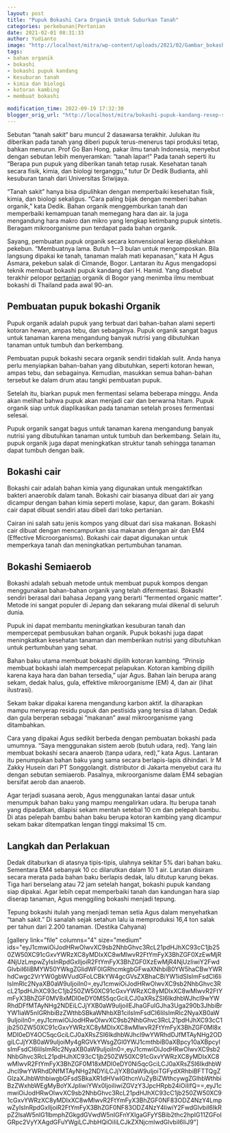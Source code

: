 ```yaml
---
layout: post
title: "Pupuk Bokashi Cara Organik Untuk Suburkan Tanah"
categories: perkebunan|Pertanian
date: 2021-02-01 08:31:33
author: Yudianto
image: "http://localhost/mitra/wp-content/uploads/2021/02/Gambar_bokashi_1024x632.jpg"
tags:
- bahan organik
- bokashi
- bokashi pupuk kandang
- Kesuburan tanah
- kimia dan biologi
- kotoran kambing
- membuat bokashi

modification_time: 2022-09-19 17:32:30
blogger_orig_url: "http://localhost/mitra/bokashi-pupuk-kandang-resep-sehatkan.html"
---
```


Sebutan “tanah sakit“ baru muncul 2 dasawarsa terakhir. Julukan itu diberikan pada tanah yang diberi pupuk terus-menerus tapi produksi tetap, bahkan menurun. Prof Go Ban Hong, pakar ilmu tanah Indonesia, menyebut dengan sebutan lebih menyeramkan: “tanah lapar!” Pada tanah seperti itu “Berapa pun pupuk yang diberikan tanah tetap rusak. Kesehatan tanah secara fisik, kimia, dan biologi terganggu,” tutur Dr Dedik Budianta, ahli kesuburan tanah dari Universitas Sriwijaya.

“Tanah sakit” hanya bisa dipulihkan dengan memperbaiki kesehatan fisik, kimia, dan biologi sekaligus. “Cara paling bijak dengan memberi bahan organik,” kata Dedik. Bahan organik menggemburkan tanah dan memperbaiki kemampuan tanah memegang hara dan air. Ia juga mengandung hara makro dan mikro yang lengkap ketimbang pupuk sintetis. Beragam mikroorganisme pun terdapat pada bahan organik.

Sayang, pembuatan pupuk organik secara konvensional kerap dikeluhkan pekebun. “Membuatnya lama. Butuh 1—3 bulan untuk mengomposkan. Bila langsung dipakai ke tanah, tanaman malah mati kepanasan,” kata H Agus Asmara, pekebun salak di Cimande, Bogor. Lantaran itu Agus mengadopsi teknik membuat bokashi pupuk kandang dari H. Hamid. Yang disebut terakhir pelopor <a class="wpil_keyword_link" href="http://127.0.0.1/mitra/pertanian"   title="pertanian" data-wpil-keyword-link="linked">pertanian</a> organik di Bogor yang menimba ilmu membuat bokashi di Thailand pada awal 90-an.
<h2>Pembuatan pupuk bokashi Organik</h2>
Pupuk organik adalah pupuk yang terbuat dari bahan-bahan alami seperti kotoran hewan, ampas tebu, dan sebagainya. Pupuk organik sangat bagus untuk tanaman karena mengandung banyak nutrisi yang dibutuhkan tanaman untuk tumbuh dan berkembang.

Pembuatan pupuk bokashi secara organik sendiri tidaklah sulit. Anda hanya perlu menyiapkan bahan-bahan yang dibutuhkan, seperti kotoran hewan, ampas tebu, dan sebagainya. Kemudian, masukkan semua bahan-bahan tersebut ke dalam drum atau tangki pembuatan pupuk.

Setelah itu, biarkan pupuk men fermentasi selama beberapa minggu. Anda akan melihat bahwa pupuk akan menjadi cair dan berwarna hitam. Pupuk organik siap untuk diaplikasikan pada tanaman setelah proses fermentasi selesai.

Pupuk organik sangat bagus untuk tanaman karena mengandung banyak nutrisi yang dibutuhkan tanaman untuk tumbuh dan berkembang. Selain itu, pupuk organik juga dapat meningkatkan struktur tanah sehingga tanaman dapat tumbuh dengan baik.
<h2>Bokashi cair</h2>
Bokashi cair adalah bahan kimia yang digunakan untuk mengaktifkan bakteri anaerobik dalam tanah. Bokashi cair biasanya dibuat dari air yang dicampur dengan bahan kimia seperti molase, kapur, dan garam. Bokashi cair dapat dibuat sendiri atau dibeli dari toko pertanian.

Cairan ini salah satu jenis kompos yang dibuat dari sisa makanan. Bokashi cair dibuat dengan mencampurkan sisa makanan dengan air dan EM4 (Effective Microorganisms). Bokashi cair dapat digunakan untuk memperkaya tanah dan meningkatkan pertumbuhan tanaman.
<h2 id="“Semiaerob“">Bokashi Semiaerob</h2>
Bokashi adalah sebuah metode untuk membuat pupuk kompos dengan menggunakan bahan-bahan organik yang telah difermentasi. Bokashi sendiri berasal dari bahasa Jepang yang berarti “fermented organic matter”. Metode ini sangat populer di Jepang dan sekarang mulai dikenal di seluruh dunia.

Pupuk ini dapat membantu meningkatkan kesuburan tanah dan mempercepat pembusukan bahan organik. Pupuk bokashi juga dapat meningkatkan kesehatan tanaman dan memberikan nutrisi yang dibutuhkan untuk pertumbuhan yang sehat.

Bahan baku utama membuat bokashi dipilih kotoran kambing. “Prinsip membuat bokashi ialah mempercepat pelapukan. Kotoran kambing dipilih karena kaya hara dan bahan tersedia,” ujar Agus. Bahan lain berupa arang sekam, dedak halus, gula, effektive mikroorganisme (EM) 4, dan air (lihat ilustrasi).

Sekam bakar dipakai karena mengandung karbon aktif. Ia diharapkan mampu menyerap residu pupuk dan pestisida yang tersisa di lahan. Dedak dan gula berperan sebagai “makanan” awal mikroorganisme yang ditambahkan.

Cara yang dipakai Agus sedikit berbeda dengan pembuatan bokashi pada umumnya. “Saya menggunakan sistem aerob (butuh udara, red). Yang lain membuat bokashi secara anaerob (tanpa udara, red),” kata Agus. Lantaran itu penumpukan bahan baku yang sama secara berlapis-lapis dihindari. Ir M Zakky Husein dari PT Songgolangit. distributor di Jakarta menyebut cara itu dengan sebutan semiaerob. Pasalnya, mikroorganisme dalam EM4 sebagian bersifat aerob dan anaerob.

Agar terjadi suasana aerob, Agus menggunakan lantai dasar untuk menumpuk bahan baku yang mampu mengalirkan udara. Itu berupa tanah yang dipadatkan, dilapisi sekam mentah setebal 10 cm dan pelepah bambu. Di atas pelepah bambu bahan baku berupa kotoran kambing yang dicampur sekam bakar ditempatkan lengan tinggi maksimal 15 cm.
<h2 id="“Perlakuan“">Langkah dan Perlakuan</h2>
Dedak ditaburkan di atasnya tipis-tipis, ulahnya sekitar 5% dari bahan baku. Sementara EM4 sebanyak 10 cc dilarutkan dalam 10 1 air. Larutan disiram secara merata pada bahan baku berlapis dedak, lalu ditutup karung bekas. Tiga hari berselang atau 72 jam setelah hangat, bokashi pupuk kandang siap dipakai. Agar lebih cepat memperbaiki tanah dan kandungan hara siap diserap tanaman, Agus menggiling bokashi menjadi tepung.

Tepung bokashi itulah yang menjadi teman setia Agus dalam menyehatkan “tanah sakit.” Di sanalah sejak setahun lalu ia memproduksi 16,4 ton salak per tahun dari 2.200 tanaman. (Destika Cahyana)

[gallery link="file" columns="4" size="medium" ids="eyJ1cmwiOiJodHRwOlwvXC9sb2NhbGhvc3RcL21pdHJhXC93cC1jb250ZW50XC91cGxvYWRzXC8yMDIxXC8wMlwvR2FtYmFyX3BhZGF0XzEwMjR4NjUzLmpwZyIsInRpdGxlIjoiR2FtYmFyX3BhZGF0XzEwMjR4NjUzIiwiY2FwdGlvbiI6IiBMYW50YWkgZGlidWF0IGRhcmkgbGFwaXNhbiB0YW5haCBwYWRhdCwgc2VrYW0gbWVudGFoLCBkYW4gcGVsZXBhaCBiYW1idSIsImFsdCI6IiIsImRlc2NyaXB0aW9uIjoiIn0=,eyJ1cmwiOiJodHRwOlwvXC9sb2NhbGhvc3RcL21pdHJhXC93cC1jb250ZW50XC91cGxvYWRzXC8yMDIxXC8wMlwvR2FtYmFyX3BhZGF0MV8xMDI0eDY0MS5qcGciLCJ0aXRsZSI6IkdhbWJhcl9wYWRhdDFfMTAyNHg2NDEiLCJjYXB0aW9uIjoiIEJhaGFuIGJha3Uga290b3JhbiBrYW1iaW5nIGRhbiBzZWthbSBkaWNhbXB1ciIsImFsdCI6IiIsImRlc2NyaXB0aW9uIjoiIn0=,eyJ1cmwiOiJodHRwOlwvXC9sb2NhbGhvc3RcL21pdHJhXC93cC1jb250ZW50XC91cGxvYWRzXC8yMDIxXC8wMlwvR2FtYmFyX3BhZGF0Ml8xMDI0eDY4OC5qcGciLCJ0aXRsZSI6IkdhbWJhcl9wYWRhdDJfMTAyNHg2ODgiLCJjYXB0aW9uIjoiMy4gRGVkYWsgZGl0YWJ1cmthbiB0aXBpcy10aXBpcyIsImFsdCI6IiIsImRlc2NyaXB0aW9uIjoiIn0=,eyJ1cmwiOiJodHRwOlwvXC9sb2NhbGhvc3RcL21pdHJhXC93cC1jb250ZW50XC91cGxvYWRzXC8yMDIxXC8wMlwvR2FtYmFyX3BhZGF0M18xMDI0eDY0Ni5qcGciLCJ0aXRsZSI6IkdhbWJhcl9wYWRhdDNfMTAyNHg2NDYiLCJjYXB0aW9uIjoiTGFydXRhbiBFTTQgZGlzaXJhbWthbiwgbGFsdSBkaXR1dHVwIGthcnVuZyBiZWthcywgZGlhbWthbiBzZWxhbWEgMyBoYXJpIiwiYWx0IjoiIiwiZGVzY3JpcHRpb24iOiIifQ==,eyJ1cmwiOiJodHRwOlwvXC9sb2NhbGhvc3RcL21pdHJhXC93cC1jb250ZW50XC91cGxvYWRzXC8yMDIxXC8wMlwvR2FtYmFyX3BhZGF0NF83ODZ4NzY4LmpwZyIsInRpdGxlIjoiR2FtYmFyX3BhZGF0NF83ODZ4NzY4IiwiY2FwdGlvbiI6IkRpZ2lsaW5nIG1lbmphZGkgdGVwdW5nIGFnYXIgaGFyYSBib2thc2hpIG11ZGFoIGRpc2VyYXAgdGFuYWgiLCJhbHQiOiIiLCJkZXNjcmlwdGlvbiI6IiJ9"]
